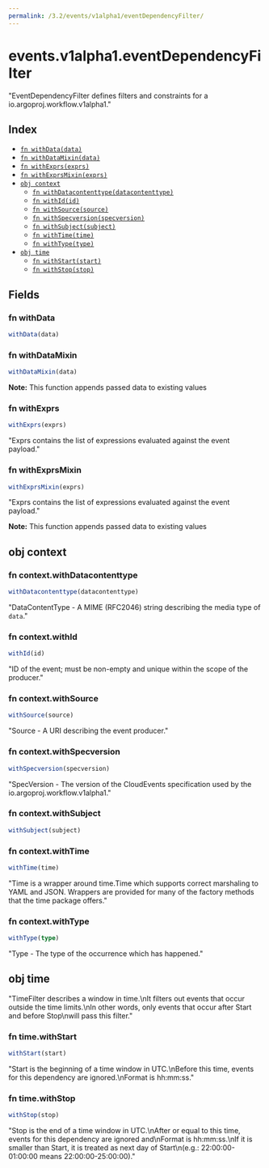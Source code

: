 ```yaml
---
permalink: /3.2/events/v1alpha1/eventDependencyFilter/
---
```


# events.v1alpha1.eventDependencyFilter

"EventDependencyFilter defines filters and constraints for a io.argoproj.workflow.v1alpha1."

## Index

* [`fn withData(data)`](#fn-withdata)
* [`fn withDataMixin(data)`](#fn-withdatamixin)
* [`fn withExprs(exprs)`](#fn-withexprs)
* [`fn withExprsMixin(exprs)`](#fn-withexprsmixin)
* [`obj context`](#obj-context)
  * [`fn withDatacontenttype(datacontenttype)`](#fn-contextwithdatacontenttype)
  * [`fn withId(id)`](#fn-contextwithid)
  * [`fn withSource(source)`](#fn-contextwithsource)
  * [`fn withSpecversion(specversion)`](#fn-contextwithspecversion)
  * [`fn withSubject(subject)`](#fn-contextwithsubject)
  * [`fn withTime(time)`](#fn-contextwithtime)
  * [`fn withType(type)`](#fn-contextwithtype)
* [`obj time`](#obj-time)
  * [`fn withStart(start)`](#fn-timewithstart)
  * [`fn withStop(stop)`](#fn-timewithstop)

## Fields

### fn withData

```ts
withData(data)
```



### fn withDataMixin

```ts
withDataMixin(data)
```



**Note:** This function appends passed data to existing values

### fn withExprs

```ts
withExprs(exprs)
```

"Exprs contains the list of expressions evaluated against the event payload."

### fn withExprsMixin

```ts
withExprsMixin(exprs)
```

"Exprs contains the list of expressions evaluated against the event payload."

**Note:** This function appends passed data to existing values

## obj context



### fn context.withDatacontenttype

```ts
withDatacontenttype(datacontenttype)
```

"DataContentType - A MIME (RFC2046) string describing the media type of `data`."

### fn context.withId

```ts
withId(id)
```

"ID of the event; must be non-empty and unique within the scope of the producer."

### fn context.withSource

```ts
withSource(source)
```

"Source - A URI describing the event producer."

### fn context.withSpecversion

```ts
withSpecversion(specversion)
```

"SpecVersion - The version of the CloudEvents specification used by the io.argoproj.workflow.v1alpha1."

### fn context.withSubject

```ts
withSubject(subject)
```



### fn context.withTime

```ts
withTime(time)
```

"Time is a wrapper around time.Time which supports correct marshaling to YAML and JSON.  Wrappers are provided for many of the factory methods that the time package offers."

### fn context.withType

```ts
withType(type)
```

"Type - The type of the occurrence which has happened."

## obj time

"TimeFilter describes a window in time.\nIt filters out events that occur outside the time limits.\nIn other words, only events that occur after Start and before Stop\nwill pass this filter."

### fn time.withStart

```ts
withStart(start)
```

"Start is the beginning of a time window in UTC.\nBefore this time, events for this dependency are ignored.\nFormat is hh:mm:ss."

### fn time.withStop

```ts
withStop(stop)
```

"Stop is the end of a time window in UTC.\nAfter or equal to this time, events for this dependency are ignored and\nFormat is hh:mm:ss.\nIf it is smaller than Start, it is treated as next day of Start\n(e.g.: 22:00:00-01:00:00 means 22:00:00-25:00:00)."